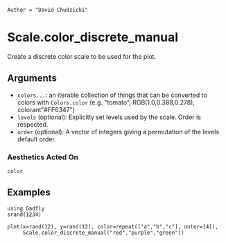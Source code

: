 ```@meta
Author = "David Chudzicki"
```

# Scale.color_discrete_manual

Create a discrete color scale to be used for the plot.

## Arguments

  * `colors...`: an iterable collection of things that can be converted to colors with `Colors.color` (e.g. "tomato", RGB(1.0,0.388,0.278), colorant"#FF6347")
  * `levels` (optional): Explicitly set levels used by the scale. Order is
    respected.
  * `order` (optional): A vector of integers giving a permutation of the levels
    default order.

### Aesthetics Acted On

`color`

## Examples

```@setup 1
using Gadfly
srand(1234)
```

```@example 1
plot(x=rand(12), y=rand(12), color=repeat(["a","b","c"], outer=[4]),
     Scale.color_discrete_manual("red","purple","green"))
```
